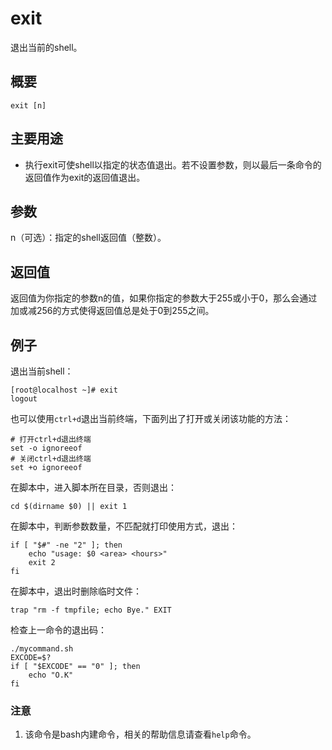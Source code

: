 exit
===

退出当前的shell。

## 概要

```shell
exit [n]
```

## 主要用途

- 执行exit可使shell以指定的状态值退出。若不设置参数，则以最后一条命令的返回值作为exit的返回值退出。

## 参数

n（可选）：指定的shell返回值（整数）。

## 返回值

返回值为你指定的参数n的值，如果你指定的参数大于255或小于0，那么会通过加或减256的方式使得返回值总是处于0到255之间。

## 例子

退出当前shell：

```shell
[root@localhost ~]# exit
logout
```

也可以使用`ctrl+d`退出当前终端，下面列出了打开或关闭该功能的方法：

```shell
# 打开ctrl+d退出终端
set -o ignoreeof
# 关闭ctrl+d退出终端
set +o ignoreeof
```

在脚本中，进入脚本所在目录，否则退出：

```shell
cd $(dirname $0) || exit 1
```

在脚本中，判断参数数量，不匹配就打印使用方式，退出：

```shell
if [ "$#" -ne "2" ]; then
    echo "usage: $0 <area> <hours>"
    exit 2
fi
```

在脚本中，退出时删除临时文件：

```shell
trap "rm -f tmpfile; echo Bye." EXIT
```

检查上一命令的退出码：

```shell
./mycommand.sh
EXCODE=$?
if [ "$EXCODE" == "0" ]; then
    echo "O.K"
fi
```

### 注意

1. 该命令是bash内建命令，相关的帮助信息请查看`help`命令。


